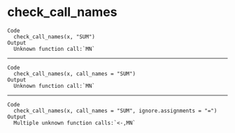 # check_call_names

    Code
      check_call_names(x, "SUM")
    Output
      Unknown function call:`MN`

---

    Code
      check_call_names(x, call_names = "SUM")
    Output
      Unknown function call:`MN`

---

    Code
      check_call_names(x, call_names = "SUM", ignore.assignments = "=")
    Output
      Multiple unknown function calls:`<-,MN`

